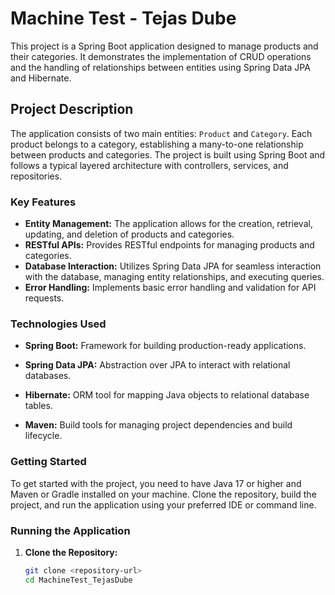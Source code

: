# Machine Test - Tejas Dube

This project is a Spring Boot application designed to manage products and their categories. It demonstrates the implementation of CRUD operations and the handling of relationships between entities using Spring Data JPA and Hibernate.

## Project Description

The application consists of two main entities: `Product` and `Category`. Each product belongs to a category, establishing a many-to-one relationship between products and categories. The project is built using Spring Boot and follows a typical layered architecture with controllers, services, and repositories.

### Key Features

- **Entity Management:** The application allows for the creation, retrieval, updating, and deletion of products and categories.
- **RESTful APIs:** Provides RESTful endpoints for managing products and categories.
- **Database Interaction:** Utilizes Spring Data JPA for seamless interaction with the database, managing entity relationships, and executing queries.
- **Error Handling:** Implements basic error handling and validation for API requests.

### Technologies Used

- **Spring Boot:** Framework for building production-ready applications.
- **Spring Data JPA:** Abstraction over JPA to interact with relational databases.
- **Hibernate:** ORM tool for mapping Java objects to relational database tables.

- **Maven:** Build tools for managing project dependencies and build lifecycle.

### Getting Started

To get started with the project, you need to have Java 17 or higher and Maven or Gradle installed on your machine. Clone the repository, build the project, and run the application using your preferred IDE or command line.

### Running the Application

1. **Clone the Repository:**
   ```bash
   git clone <repository-url>
   cd MachineTest_TejasDube
